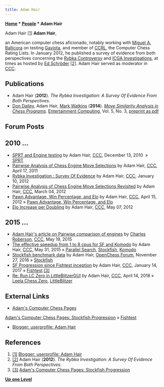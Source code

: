```yaml
---
title: Adam Hair
---
```

**[Home](Home "Home") * [People](People "People") * Adam Hair**

[](https://www.blogger.com/profile/02603317394302975592) Adam Hair <a id="cite-note-1" href="#cite-ref-1">[1]</a>
**Adam Hair**,

an American computer chess aficionado, notably working with [Miguel A. Ballicora](Miguel_A._Ballicora "Miguel A. Ballicora") on testing [Gaviota](Gaviota "Gaviota"), and member of [CCRL](CCRL "CCRL"), the Computer Chess Rating Lists.
In January 2012, he published a survey of evidence from both perspectives concerning the [Rybka Controversy](Rybka_Controversy "Rybka Controversy") and [ICGA Investigations](ICGA_Investigations "ICGA Investigations"), at times as hosted by [Ed Schröder](Ed_Schroder "Ed Schroder") <a id="cite-note-2" href="#cite-ref-2">[2]</a>.
Adam Hair served as moderator in [CCC](CCC "CCC").

## Publications

- Adam Hair (**2012**). *The Rybka Investigation: A Survey Of Evidence From Both Perspectives*.
- [Don Dailey](Don_Dailey "Don Dailey"), Adam Hair, [Mark Watkins](Mark_Watkins "Mark Watkins") (**2014**). *[Move Similarity Analysis in Chess Programs](https://www.sciencedirect.com/science/article/pii/S1875952113000177)*. [Entertainment Computing](https://www.journals.elsevier.com/entertainment-computing), Vol. 5, No. 3, [preprint as pdf](http://magma.maths.usyd.edu.au/~watkins/papers/DHW.pdf)

## Forum Posts

## 2010 ...

- [SPRT and Engine testing](http://www.talkchess.com/forum/viewtopic.php?t=37056) by Adam Hair, [CCC](CCC "CCC"), December 13, 2010  » [SPRT](Match_Statistics#SPRT "Match Statistics")
- [Pairwise Analysis of Chess Engine Move Selections](http://www.talkchess.com/forum/viewtopic.php?t=38772) by Adam Hair, [CCC](CCC "CCC"), April 17, 2011
- [Rybka Investigation : Survey Of Evidence](http://www.talkchess.com/forum/viewtopic.php?t=41913) by Adam Hair, [CCC](CCC "CCC"), January 10, 2012
- [Pairwise Analysis of Chess Engine Move Selections Revisited](http://www.talkchess.com/forum/viewtopic.php?t=42737) by Adam Hair, [CCC](CCC "CCC"), March 04, 2012
- [Pawn Advantage, Win Percentage, and Elo](http://www.talkchess.com/forum/viewtopic.php?t=43323) by Adam Hair, [CCC](CCC "CCC"), April 15, 2012 » [Pawn Advantage, Win Percentage, and Elo](Pawn_Advantage,_Win_Percentage,_and_Elo "Pawn Advantage, Win Percentage, and Elo")
- [Elo Increase per Doubling](http://www.talkchess.com/forum/viewtopic.php?t=43598) by Adam Hair, [CCC](CCC "CCC"), May 07, 2012

## 2015 ...

- [Adam Hair's article on Pairwise comparison of engines](http://www.talkchess.com/forum/viewtopic.php?t=56426) by [Charles Roberson](Charles_Roberson "Charles Roberson"), [CCC](CCC "CCC"), May 19, 2015
- [The effective speedup from 1 to 8 cpus for SF and Komodo](http://www.talkchess.com/forum/viewtopic.php?t=56543) by Adam Hair, [CCC](CCC "CCC"), May 31, 2015 » [Parallel Search](Parallel_Search "Parallel Search"), [Stockfish](Stockfish "Stockfish"), [Komodo](Komodo "Komodo")
- [Stockfish benchmark data](http://www.open-chess.org/viewtopic.php?f=3&t=3044) by Adam Hair, [OpenChess Forum](Computer_Chess_Forums "Computer Chess Forums"), November 27, 2016 » [Stockfish](Stockfish "Stockfish")
- [SF Progression since Fishtest inception](http://www.talkchess.com/forum/viewtopic.php?t=62822) by Adam Hair, [CCC](CCC "CCC"), January 14, 2017 » [Fishtest](Stockfish#Fishtest "Stockfish") <a id="cite-note-3" href="#cite-ref-3">[3]</a>
- [Re: Run LC Zero in LittleBlitzerGUI](http://talkchess.com/forum3/viewtopic.php?f=2&t=67104&start=11) by Adam Hair, [CCC](CCC "CCC"), April 14, 2018 » [Leela Chess Zero](Leela_Chess_Zero "Leela Chess Zero"), [LittleBlitzer](LittleBlitzer "LittleBlitzer")

## External Links

- [Adam's Computer Chess Pages](http://adamsccpages.blogspot.com/)

[Adam's Computer Chess Pages: Stockfish Progression](http://adamsccpages.blogspot.com/p/sf-framework-history.html) » [Fishtest](Stockfish#Fishtest "Stockfish")

- [Blogger: userprofile: Adam Hair](https://www.blogger.com/profile/02603317394302975592)

## References

1. <a id="cite-ref-1" href="#cite-note-1">[1]</a> [Blogger: userprofile: Adam Hair](https://www.blogger.com/profile/02603317394302975592)
1. <a id="cite-ref-2" href="#cite-note-2">[2]</a> Adam Hair (**2012**). *The Rybka Investigation: A Survey Of Evidence From Both Perspectives*.
1. <a id="cite-ref-3" href="#cite-note-3">[3]</a> [Adam's Computer Chess Pages: Stockfish Progression](http://adamsccpages.blogspot.com/p/sf-framework-history.html)

**[Up one Level](People "People")**

